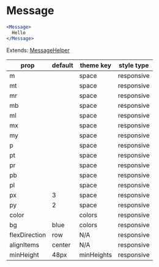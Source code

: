 # Message

```.jsx
<Message>
  Hello
</Message>

```



Extends: [MessageHelper](/components/MessageHelper)

prop | default | theme key | style type
---|---|---|---
m |  | space | responsive
mt |  | space | responsive
mr |  | space | responsive
mb |  | space | responsive
ml |  | space | responsive
mx |  | space | responsive
my |  | space | responsive
p |  | space | responsive
pt |  | space | responsive
pr |  | space | responsive
pb |  | space | responsive
pl |  | space | responsive
px | 3 | space | responsive
py | 2 | space | responsive
color |  | colors | responsive
bg | blue | colors | responsive
flexDirection | row | N/A | responsive
alignItems | center | N/A | responsive
minHeight | 48px | minHeights | responsive